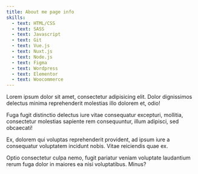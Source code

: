 ```yaml
---
title: About me page info
skills:
  - text: HTML/CSS
  - text: SASS
  - text: Javascript
  - text: Git
  - text: Vue.js
  - text: Nuxt.js
  - text: Node.js
  - text: Figma
  - text: Wordpress
  - text: Elementor
  - text: Woocommerce
---
```

Lorem ipsum dolor sit amet, consectetur adipisicing elit. Dolor dignissimos delectus minima reprehenderit molestias illo dolorem et, odio!



Fuga fugit distinctio delectus iure vitae consequatur excepturi, mollitia, consectetur molestias sapiente rem consequuntur, illum adipisci, sed obcaecati!



Ex, dolorem qui voluptas reprehenderit provident, ad ipsum iure a consequatur voluptatem incidunt nobis. Vitae reiciendis quae ex.



Optio consectetur culpa nemo, fugit pariatur veniam voluptate laudantium rerum fuga dolor in maiores ea nisi voluptatibus. Minus?
